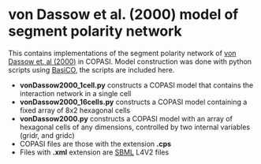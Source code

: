 # von Dassow et al. (2000) model of segment polarity network

This contains implementations of the segment polarity network of [von Dassow et. al (2000)](https://doi.org/10.1038/35018085) in COPASI. Model construction was done with python scripts using [BasiCO](https://github.com/copasi/basico), the scripts are included here.

 - **vonDassow2000_1cell.py** constructs a COPASI model that contains the interaction network in a single cell
 - **vonDassow2000_16cells.py** constructs a COPASI model containing a fixed array of 8x2 hexagonal cells
 -  **vonDassow2000.py** constructs a COPASI model with an array of hexagonal cells of any dimensions, controlled by two internal variables (gridr, and gridc)
 - COPASI files are those with the extension **.cps**
 - Files with **.xml** extension are [SBML](https://sbml.org/) L4V2 files

